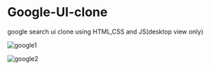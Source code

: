 # Google-UI-clone
google search ui clone using HTML,CSS and JS(desktop view only)

![google1](https://github.com/chatrapathi-002/images/blob/main/google_pre2.png)

![google2](https://github.com/chatrapathi-002/images/blob/main/google_pre1.png)
